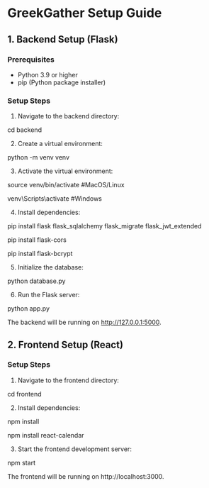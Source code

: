 # GreekGather Setup Guide

## 1. Backend Setup (Flask)

### Prerequisites
- Python 3.9 or higher
- pip (Python package installer)

### Setup Steps

1. Navigate to the backend directory:

cd backend

2. Create a virtual environment:

python -m venv venv

3. Activate the virtual environment:

source venv/bin/activate    #MacOS/Linux

venv\Scripts\activate    #Windows

4. Install dependencies:  

pip install flask flask_sqlalchemy flask_migrate flask_jwt_extended

pip install flask-cors

pip install flask-bcrypt

5. Initialize the database:

python database.py

6. Run the Flask server:

python app.py

The backend will be running on http://127.0.0.1:5000.


## 2. Frontend Setup (React)

### Setup Steps

1. Navigate to the frontend directory:

cd frontend

2. Install dependencies:

npm install

npm install react-calendar

3. Start the frontend development server:

npm start

The frontend will be running on http://localhost:3000.
